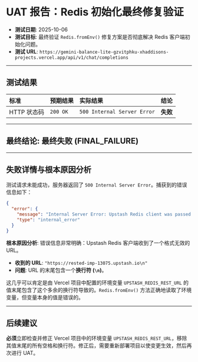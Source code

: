 # UAT 报告：Redis 初始化最终修复验证

- **测试日期**: 2025-10-06
- **测试目标**: 最终验证 `Redis.fromEnv()` 修复方案是否彻底解决 Redis 客户端初始化问题。
- **测试 URL**: `https://gemini-balance-lite-gzvitphku-xhaddisons-projects.vercel.app/api/v1/chat/completions`

---

## **测试结果**

| 标准 | 预期结果 | 实际结果 | 结论 |
| :--- | :--- | :--- | :--- |
| HTTP 状态码 | `200 OK` | `500 Internal Server Error` | **失败** |

---

## **最终结论: 最终失败 (FINAL_FAILURE)**

---

## **失败详情与根本原因分析**

测试请求未能成功，服务器返回了 `500 Internal Server Error`。捕获到的错误信息如下：

```json
{
  "error": {
    "message": "Internal Server Error: Upstash Redis client was passed an invalid URL. You should pass a URL starting with https. Received: \"https://rested-imp-13075.upstash.io\\n\". ",
    "type": "internal_error"
  }
}
```

**根本原因分析**:
错误信息非常明确：Upstash Redis 客户端收到了一个格式无效的 URL。

- **收到的 URL**: `"https://rested-imp-13075.upstash.io\n"`
- **问题**: URL 的末尾包含一个**换行符 (`\n`)**。

这几乎可以肯定是由 Vercel 项目中配置的环境变量 `UPSTASH_REDIS_REST_URL` 的值末尾包含了这个多余的换行符导致的。`Redis.fromEnv()` 方法正确地读取了环境变量，但变量本身的值是错误的。

---

## **后续建议**

**必须**立即检查并修正 Vercel 项目中的环境变量 `UPSTASH_REDIS_REST_URL`，移除其值末尾的所有空格和换行符。修正后，需要重新部署项目以使变更生效，然后再次进行 UAT。

